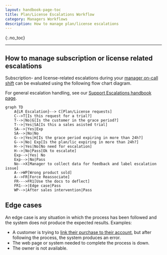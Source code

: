 ```yaml
---
layout: handbook-page-toc
title: Plan/License Escalations Workflow
category: Managers Workflows
description: How to manage plan/license escalations
---
```


{:.no_toc}

----

## How to manage subscription or license related escalations

Subscription- and license-related escalations during your [manager on-call shift](/handbook/support/workflows/support_manager-on-call.html) can be evaluated using the following flow chart diagram.

For general escalation handling, see our [Support Escalations handbook page](/handbook/support/internal-support/support-escalations.html).


```mermaid
graph TD
    A{LR Escalation}--> C[Plan/License requests]
    C-->T[Is this request for a trial?]
    T-->|No|G[Is the customer in the grace period?]
    T-->|Yes|SA[Is this a sales asisted trial]
    SA-->|Yes|Exp
    SA-->|No|No
    G-->|Yes|H[Is the grace period expiring in more than 24h?]
    G-->|No| Exp[Is the plan/lic expiring in more than 24h?]
    H-->|Yes|No[No need for escalation]
    H-->|No|Pass[Ok to escalate]
    Exp-->|Yes| No
    Exp-->|No|Pass
    No-->X[Manager to collect data for feedback and label escalation issue]
    A-->WP[Wrong product sold]
    A-->FR[Force Reassociate]
    FR--->FR1[Use the docs to deflect]
    FR1-->|Edge case|Pass
    WP-->|After sales intervention|Pass
```

## Edge cases

An edge case is any situation in which the process has been followed and the
system does not produce the expected results. Examples:

  - A customer is trying to [link their purchase to their account](https://docs.gitlab.com/ee/subscriptions/), but after following the process, the system produces an error.
  - The web page or system needed to complete the process is down.
  - The owner is not available.
